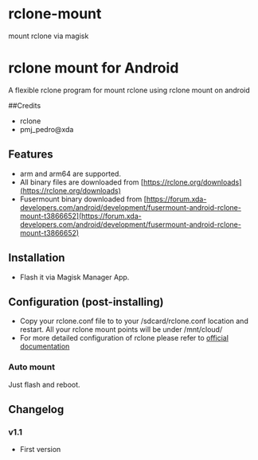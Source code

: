 # rclone-mount
mount rclone via magisk

# rclone mount for Android

A flexible rclone program for mount rclone using rclone mount on android

##Credits
- rclone
- pmj_pedro@xda
## Features
- arm and arm64 are supported.
- All binary files are downloaded from [https://rclone.org/downloads](https://rclone.org/downloads)
- Fusermount binary downloaded from [https://forum.xda-developers.com/android/development/fusermount-android-rclone-mount-t3866652](https://forum.xda-developers.com/android/development/fusermount-android-rclone-mount-t3866652) 
## Installation
- Flash it via Magisk Manager App.
## Configuration (post-installing)
- Copy your rclone.conf file to to your /sdcard/rclone.conf location and restart. All your rclone mount points will be under /mnt/cloud/
- For more detailed configuration of rclone please refer to [official documentation](https://rclone.org)
### Auto mount
Just flash and reboot.
## Changelog
### v1.1
 - First version
 
